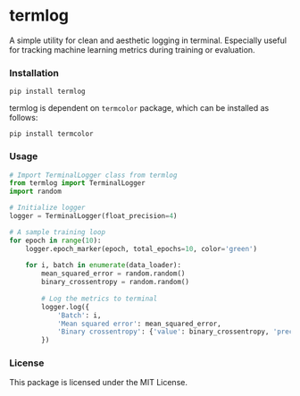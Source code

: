# termlog

A simple utility for clean and aesthetic logging in terminal. Especially useful for tracking machine learning metrics during training or evaluation.

### Installation
```
pip install termlog
```
termlog is dependent on `termcolor` package, which can be installed as follows:
```
pip install termcolor
```

### Usage
```python
# Import TerminalLogger class from termlog
from termlog import TerminalLogger
import random

# Initialize logger
logger = TerminalLogger(float_precision=4)

# A sample training loop 
for epoch in range(10):
    logger.epoch_marker(epoch, total_epochs=10, color='green')
    
    for i, batch in enumerate(data_loader):
        mean_squared_error = random.random()
        binary_crossentropy = random.random()
        
        # Log the metrics to terminal
        logger.log({
            'Batch': i,
            'Mean squared error': mean_squared_error,
            'Binary crossentropy': {'value': binary_crossentropy, 'precision': 6}
        })
```

### License
This package is licensed under the MIT License.
